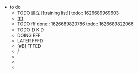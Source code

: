 - to do
	- TODO 建立 [[training list]]
	  todo:: 1626689969603
	- <ins>ffff</ins>
	- TODO fff
	  done:: 1626689820786
	  todo:: 1626689822066
	- TODO ＤＫＤ
	- DOING FFF
	- LATER FFFD
	- [#B] FFFED
	- /
	-
	-
	-
